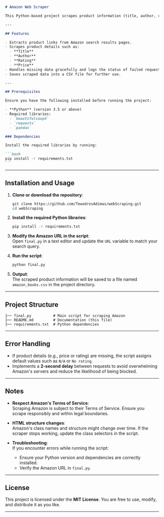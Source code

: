 ````markdown
# Amazon Web Scraper

This Python-based project scrapes product information (title, author, rating, and price) from Amazon search results for books in Amharic. Using BeautifulSoup, it extracts data and stores it in a CSV file for further analysis.

---

## Features

- Extracts product links from Amazon search results pages.
- Scrapes product details such as:
  - **Title**
  - **Author**
  - **Rating**
  - **Price**
- Handles missing data gracefully and logs the status of failed requests.
- Saves scraped data into a CSV file for further use.

---

## Prerequisites

Ensure you have the following installed before running the project:

- **Python** (version 3.5 or above)
- Required libraries:
  - `beautifulsoup4`
  - `requests`
  - `pandas`

### Dependencies

Install the required libraries by running:

```bash
pip install -r requirements.txt
```
````

---

## Installation and Usage

1. **Clone or download the repository**:

   ```bash
   git clone https://github.com/TewodrosAdimas/webScraping.git
   cd webScraping
   ```

2. **Install the required Python libraries**:

   ```bash
   pip install -r requirements.txt
   ```

3. **Modify the Amazon URL in the script**:  
   Open `final.py` in a text editor and update the `URL` variable to match your search query.

4. **Run the script**:

   ```bash
   python final.py
   ```

5. **Output**:  
   The scraped product information will be saved to a file named `amazon_books.csv` in the project directory.

---

## Project Structure

```plaintext
├── final.py          # Main script for scraping Amazon
├── README.md         # Documentation (this file)
├── requirements.txt  # Python dependencies
```

---

## Error Handling

- If product details (e.g., price or rating) are missing, the script assigns default values such as `N/A` or `No rating`.
- Implements a **2-second delay** between requests to avoid overwhelming Amazon's servers and reduce the likelihood of being blocked.

---

## Notes

- **Respect Amazon's Terms of Service**:  
  Scraping Amazon is subject to their Terms of Service. Ensure you scrape responsibly and within legal boundaries.

- **HTML structure changes**:  
  Amazon's class names and structure might change over time. If the scraper stops working, update the class selectors in the script.

- **Troubleshooting**:  
  If you encounter errors while running the script:
  - Ensure your Python version and dependencies are correctly installed.
  - Verify the Amazon URL in `final.py`.

---

## License

This project is licensed under the **MIT License**. You are free to use, modify, and distribute it as you like.

---

```

```

